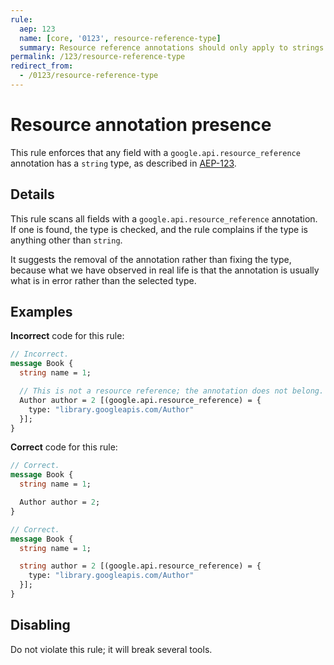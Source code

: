 ```yaml
---
rule:
  aep: 123
  name: [core, '0123', resource-reference-type]
  summary: Resource reference annotations should only apply to strings.
permalink: /123/resource-reference-type
redirect_from:
  - /0123/resource-reference-type
---
```


# Resource annotation presence

This rule enforces that any field with a `google.api.resource_reference`
annotation has a `string` type, as described in [AEP-123][].

## Details

This rule scans all fields with a `google.api.resource_reference` annotation.
If one is found, the type is checked, and the rule complains if the type is
anything other than `string`.

It suggests the removal of the annotation rather than fixing the type, because
what we have observed in real life is that the annotation is usually what is
in error rather than the selected type.

## Examples

**Incorrect** code for this rule:

```proto
// Incorrect.
message Book {
  string name = 1;

  // This is not a resource reference; the annotation does not belong.
  Author author = 2 [(google.api.resource_reference) = {
    type: "library.googleapis.com/Author"
  }];
}
```

**Correct** code for this rule:

```proto
// Correct.
message Book {
  string name = 1;

  Author author = 2;
}
```

```proto
// Correct.
message Book {
  string name = 1;

  string author = 2 [(google.api.resource_reference) = {
    type: "library.googleapis.com/Author"
  }];
}
```

## Disabling

Do not violate this rule; it will break several tools.

[aep-123]: https://aep.dev/123
